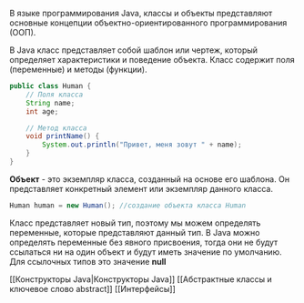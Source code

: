 В языке программирования Java, классы и объекты представляют основные концепции объектно-ориентированного программирования (ООП).

В Java класс представляет собой шаблон или чертеж, который определяет характеристики и поведение объекта. Класс содержит поля (переменные) и методы (функции).

```java
public class Human {
    // Поля класса
    String name;
    int age;

    // Метод класса
    void printName() {
        System.out.println("Привет, меня зовут " + name);
    }
}
```

**Объект** - это экземпляр класса, созданный на основе его шаблона. Он представляет конкретный элемент или экземпляр данного класса.

```java
Human human = new Human(); //создание объекта класса Human
```

Класс представляет новый тип, поэтому мы можем определять переменные, которые представляют данный тип. В Java можно определять переменные без явного присвоения, тогда они не будут ссылаться ни на один объект и будут иметь значение по умолчанию. Для ссылочных типов это значение **null**

[[Конструкторы Java|Конструкторы Java]]
[[Абстрактные классы и ключевое слово abstract]]
[[Интерфейсы]]